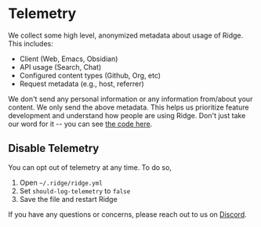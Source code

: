 # Telemetry

We collect some high level, anonymized metadata about usage of Ridge. This includes:
- Client (Web, Emacs, Obsidian)
- API usage (Search, Chat)
- Configured content types (Github, Org, etc)
- Request metadata (e.g., host, referrer)

We don't send any personal information or any information from/about your content. We only send the above metadata. This helps us prioritize feature development and understand how people are using Ridge. Don't just take our word for it -- you can see [the code here](https://github.com/ridge-ai/ridge/tree/master/src/telemetry).

## Disable Telemetry

You can opt out of telemetry at any time. To do so,
1. Open `~/.ridge/ridge.yml`
2. Set `should-log-telemetry` to `false`
3. Save the file and restart Ridge

If you have any questions or concerns, please reach out to us on [Discord](https://discord.gg/BDgyabRM6e).
